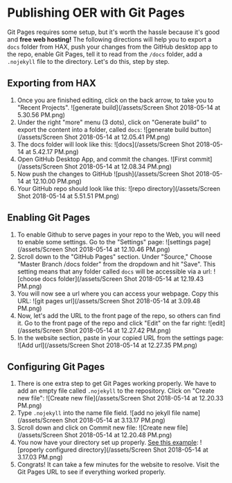 # Publishing OER with Git Pages

Git Pages requires some setup, but it's worth the hassle because it's good and **free web hosting!** The following directions will help you to export a `docs` folder from HAX, push your changes from the GitHub desktop app to the repo, enable Git Pages, tell it to read from the `/docs` folder, add a `.nojekyll` file to the directory. Let's do this, step by step.

## Exporting from HAX

1. Once you are finished editing, click on the back arrow, to take you to "Recent Projects". ![generate build](/assets/Screen Shot 2018-05-14 at 5.30.56 PM.png)
2. Under the right "more" menu (3 dots), click on "Generate build" to export the content into a folder, called `docs`: ![generate build button](/assets/Screen Shot 2018-05-14 at 12.05.41 PM.png)
3. The docs folder will look like this: ![docs](/assets/Screen Shot 2018-05-14 at 5.42.17 PM.png)
4. Open GitHub Desktop App, and commit the changes.
![First commit](/assets/Screen Shot 2018-05-14 at 12.08.34 PM.png)
5. Now push the changes to GitHub
![push](/assets/Screen Shot 2018-05-14 at 12.10.00 PM.png)
6. Your GitHub repo should look like this:
![repo directory](/assets/Screen Shot 2018-05-14 at 5.51.51 PM.png)

## Enabling Git Pages

1. To enable Github to serve pages in your repo to the Web, you will need to enable some settings. Go to the "Settings" page: ![settings page](/assets/Screen Shot 2018-05-14 at 12.10.46 PM.png)
2. Scroll down to the "GitHub Pages" section. Under "Source," Choose "Master Branch /docs folder" from the dropdown and hit "Save". This setting means that any folder called `docs` will be accessible via a url: ![choose docs folder](/assets/Screen Shot 2018-05-14 at 12.19.43 PM.png)
3. You will now see a url where you can access your webpage. Copy this URL: ![git pages url](/assets/Screen Shot 2018-05-14 at 3.09.48 PM.png)
4. Now, let's add the URL to the front page of the repo, so others can find it. Go to the front page of the repo and click "Edit" on the far right: ![edit](/assets/Screen Shot 2018-05-14 at 12.27.42 PM.png)
5. In the website section, paste in your copied URL from the settings page: ![Add url](/assets/Screen Shot 2018-05-14 at 12.27.35 PM.png)

## Configuring Git Pages

1. There is one extra step to get Git Pages working properly. We have to add an empty file called `.nojekyll` to the repository. Click on "Create new file": ![Create new file](/assets/Screen Shot 2018-05-14 at 12.20.33 PM.png)  
2. Type `.nojekyll` into the name file field. ![add no jekyll file name](/assets/Screen Shot 2018-05-14 at 3.13.17 PM.png)
2. Scroll down and click on Commit new file: ![Create new file](/assets/Screen Shot 2018-05-14 at 12.20.48 PM.png)
3. You now have your directory set up properly. [See this example](https://github.com/virtual-michael-collins/oer-writing-assignment):
![properly configured directory](/assets/Screen Shot 2018-05-14 at 3.17.03 PM.png)
4. Congrats! It can take a few minutes for the website to resolve. Visit the Git Pages URL to see if everything worked properly.

